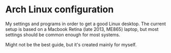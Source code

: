 Arch Linux configuration
===========

My settings and programs in order to get a good Linux desktop. The current setup is based on a Macbook Retina (late 2013, ME865) laptop, but most settings should be common enough for most systems.

Might not be the best guide, but it's created mainly for myself.
